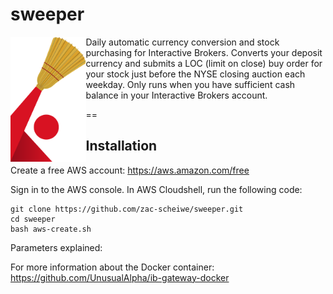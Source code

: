 sweeper
==

<img align="left" src="https://github.com/zac-scheiwe/sweeper/blob/master/logo.png" height="200" /> 

Daily automatic currency conversion and stock purchasing for Interactive Brokers. Converts your deposit currency and submits a LOC (limit on close) buy order for your stock just before the NYSE closing auction each weekday. Only runs when you have sufficient cash balance in your Interactive Brokers account.

==

## Installation

Create a free AWS account: https://aws.amazon.com/free

Sign in to the AWS console. In AWS Cloudshell, run the following code:

    git clone https://github.com/zac-scheiwe/sweeper.git
    cd sweeper
    bash aws-create.sh

Parameters explained:




For more information about the Docker container: https://github.com/UnusualAlpha/ib-gateway-docker

